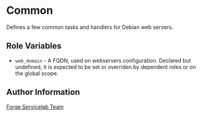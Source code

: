 Common
======

Defines a few common tasks and handlers for Debian web servers.

Role Variables
--------------

- `web_domain` - A FQDN, used on webservers configuration. Declared but undefined, it is expected to be set or overriden by dependent roles or on the global scope.

Author Information
------------------

[Forge Servicelab Team](http://forgeservicelab.fi)